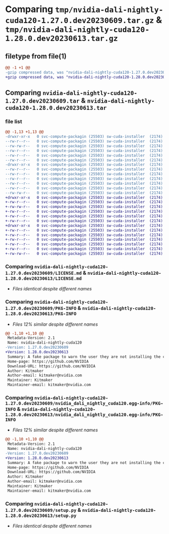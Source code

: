 # Comparing `tmp/nvidia-dali-nightly-cuda120-1.27.0.dev20230609.tar.gz` & `tmp/nvidia-dali-nightly-cuda120-1.28.0.dev20230613.tar.gz`

## filetype from file(1)

```diff
@@ -1 +1 @@
-gzip compressed data, was "nvidia-dali-nightly-cuda120-1.27.0.dev20230609.tar", last modified: Fri Jun  9 14:44:33 2023, max compression
+gzip compressed data, was "nvidia-dali-nightly-cuda120-1.28.0.dev20230613.tar", last modified: Tue Jun 13 16:04:45 2023, max compression
```

## Comparing `nvidia-dali-nightly-cuda120-1.27.0.dev20230609.tar` & `nvidia-dali-nightly-cuda120-1.28.0.dev20230613.tar`

### file list

```diff
@@ -1,13 +1,13 @@
-drwxr-xr-x   0 svc-compute-packagin (25503) sw-cuda-installer  (2174)        0 2023-06-09 14:44:33.130107 nvidia-dali-nightly-cuda120-1.27.0.dev20230609/
--rw-r--r--   0 svc-compute-packagin (25503) sw-cuda-installer  (2174)      459 2023-06-09 14:44:33.000000 nvidia-dali-nightly-cuda120-1.27.0.dev20230609/ERROR.txt
--rw-rw-r--   0 svc-compute-packagin (25503) sw-cuda-installer  (2174)    11336 2023-06-08 04:47:43.000000 nvidia-dali-nightly-cuda120-1.27.0.dev20230609/LICENSE.md
--rw-r--r--   0 svc-compute-packagin (25503) sw-cuda-installer  (2174)       27 2023-06-09 14:44:33.000000 nvidia-dali-nightly-cuda120-1.27.0.dev20230609/PACKAGE_NAME
--rw-r--r--   0 svc-compute-packagin (25503) sw-cuda-installer  (2174)     1668 2023-06-09 14:44:33.130107 nvidia-dali-nightly-cuda120-1.27.0.dev20230609/PKG-INFO
--rw-r--r--   0 svc-compute-packagin (25503) sw-cuda-installer  (2174)      286 2023-06-09 14:44:33.000000 nvidia-dali-nightly-cuda120-1.27.0.dev20230609/README.rst
-drwxr-xr-x   0 svc-compute-packagin (25503) sw-cuda-installer  (2174)        0 2023-06-09 14:44:33.130107 nvidia-dali-nightly-cuda120-1.27.0.dev20230609/nvidia_dali_nightly_cuda120.egg-info/
--rw-r--r--   0 svc-compute-packagin (25503) sw-cuda-installer  (2174)     1668 2023-06-09 14:44:33.000000 nvidia-dali-nightly-cuda120-1.27.0.dev20230609/nvidia_dali_nightly_cuda120.egg-info/PKG-INFO
--rw-r--r--   0 svc-compute-packagin (25503) sw-cuda-installer  (2174)      257 2023-06-09 14:44:33.000000 nvidia-dali-nightly-cuda120-1.27.0.dev20230609/nvidia_dali_nightly_cuda120.egg-info/SOURCES.txt
--rw-r--r--   0 svc-compute-packagin (25503) sw-cuda-installer  (2174)        1 2023-06-09 14:44:33.000000 nvidia-dali-nightly-cuda120-1.27.0.dev20230609/nvidia_dali_nightly_cuda120.egg-info/dependency_links.txt
--rw-r--r--   0 svc-compute-packagin (25503) sw-cuda-installer  (2174)       22 2023-06-09 14:44:33.000000 nvidia-dali-nightly-cuda120-1.27.0.dev20230609/nvidia_dali_nightly_cuda120.egg-info/top_level.txt
--rw-r--r--   0 svc-compute-packagin (25503) sw-cuda-installer  (2174)       38 2023-06-09 14:44:33.130107 nvidia-dali-nightly-cuda120-1.27.0.dev20230609/setup.cfg
--rw-rw-r--   0 svc-compute-packagin (25503) sw-cuda-installer  (2174)     4560 2023-06-08 04:47:43.000000 nvidia-dali-nightly-cuda120-1.27.0.dev20230609/setup.py
+drwxr-xr-x   0 svc-compute-packagin (25503) sw-cuda-installer  (2174)        0 2023-06-13 16:04:45.280076 nvidia-dali-nightly-cuda120-1.28.0.dev20230613/
+-rw-r--r--   0 svc-compute-packagin (25503) sw-cuda-installer  (2174)      459 2023-06-13 16:04:45.000000 nvidia-dali-nightly-cuda120-1.28.0.dev20230613/ERROR.txt
+-rw-rw-r--   0 svc-compute-packagin (25503) sw-cuda-installer  (2174)    11336 2023-06-08 04:47:43.000000 nvidia-dali-nightly-cuda120-1.28.0.dev20230613/LICENSE.md
+-rw-r--r--   0 svc-compute-packagin (25503) sw-cuda-installer  (2174)       27 2023-06-13 16:04:45.000000 nvidia-dali-nightly-cuda120-1.28.0.dev20230613/PACKAGE_NAME
+-rw-r--r--   0 svc-compute-packagin (25503) sw-cuda-installer  (2174)     1668 2023-06-13 16:04:45.280076 nvidia-dali-nightly-cuda120-1.28.0.dev20230613/PKG-INFO
+-rw-r--r--   0 svc-compute-packagin (25503) sw-cuda-installer  (2174)      286 2023-06-13 16:04:45.000000 nvidia-dali-nightly-cuda120-1.28.0.dev20230613/README.rst
+drwxr-xr-x   0 svc-compute-packagin (25503) sw-cuda-installer  (2174)        0 2023-06-13 16:04:45.280076 nvidia-dali-nightly-cuda120-1.28.0.dev20230613/nvidia_dali_nightly_cuda120.egg-info/
+-rw-r--r--   0 svc-compute-packagin (25503) sw-cuda-installer  (2174)     1668 2023-06-13 16:04:45.000000 nvidia-dali-nightly-cuda120-1.28.0.dev20230613/nvidia_dali_nightly_cuda120.egg-info/PKG-INFO
+-rw-r--r--   0 svc-compute-packagin (25503) sw-cuda-installer  (2174)      257 2023-06-13 16:04:45.000000 nvidia-dali-nightly-cuda120-1.28.0.dev20230613/nvidia_dali_nightly_cuda120.egg-info/SOURCES.txt
+-rw-r--r--   0 svc-compute-packagin (25503) sw-cuda-installer  (2174)        1 2023-06-13 16:04:45.000000 nvidia-dali-nightly-cuda120-1.28.0.dev20230613/nvidia_dali_nightly_cuda120.egg-info/dependency_links.txt
+-rw-r--r--   0 svc-compute-packagin (25503) sw-cuda-installer  (2174)       22 2023-06-13 16:04:45.000000 nvidia-dali-nightly-cuda120-1.28.0.dev20230613/nvidia_dali_nightly_cuda120.egg-info/top_level.txt
+-rw-r--r--   0 svc-compute-packagin (25503) sw-cuda-installer  (2174)       38 2023-06-13 16:04:45.280076 nvidia-dali-nightly-cuda120-1.28.0.dev20230613/setup.cfg
+-rw-rw-r--   0 svc-compute-packagin (25503) sw-cuda-installer  (2174)     4560 2023-06-08 04:47:43.000000 nvidia-dali-nightly-cuda120-1.28.0.dev20230613/setup.py
```

### Comparing `nvidia-dali-nightly-cuda120-1.27.0.dev20230609/LICENSE.md` & `nvidia-dali-nightly-cuda120-1.28.0.dev20230613/LICENSE.md`

 * *Files identical despite different names*

### Comparing `nvidia-dali-nightly-cuda120-1.27.0.dev20230609/PKG-INFO` & `nvidia-dali-nightly-cuda120-1.28.0.dev20230613/PKG-INFO`

 * *Files 12% similar despite different names*

```diff
@@ -1,10 +1,10 @@
 Metadata-Version: 2.1
 Name: nvidia-dali-nightly-cuda120
-Version: 1.27.0.dev20230609
+Version: 1.28.0.dev20230613
 Summary: A fake package to warn the user they are not installing the correct package.
 Home-page: https://github.com/NVIDIA
 Download-URL: https://github.com/NVIDIA
 Author: Kitmaker
 Author-email: kitmaker@nvidia.com
 Maintainer: Kitmaker
 Maintainer-email: kitmaker@nvidia.com
```

### Comparing `nvidia-dali-nightly-cuda120-1.27.0.dev20230609/nvidia_dali_nightly_cuda120.egg-info/PKG-INFO` & `nvidia-dali-nightly-cuda120-1.28.0.dev20230613/nvidia_dali_nightly_cuda120.egg-info/PKG-INFO`

 * *Files 12% similar despite different names*

```diff
@@ -1,10 +1,10 @@
 Metadata-Version: 2.1
 Name: nvidia-dali-nightly-cuda120
-Version: 1.27.0.dev20230609
+Version: 1.28.0.dev20230613
 Summary: A fake package to warn the user they are not installing the correct package.
 Home-page: https://github.com/NVIDIA
 Download-URL: https://github.com/NVIDIA
 Author: Kitmaker
 Author-email: kitmaker@nvidia.com
 Maintainer: Kitmaker
 Maintainer-email: kitmaker@nvidia.com
```

### Comparing `nvidia-dali-nightly-cuda120-1.27.0.dev20230609/setup.py` & `nvidia-dali-nightly-cuda120-1.28.0.dev20230613/setup.py`

 * *Files identical despite different names*


